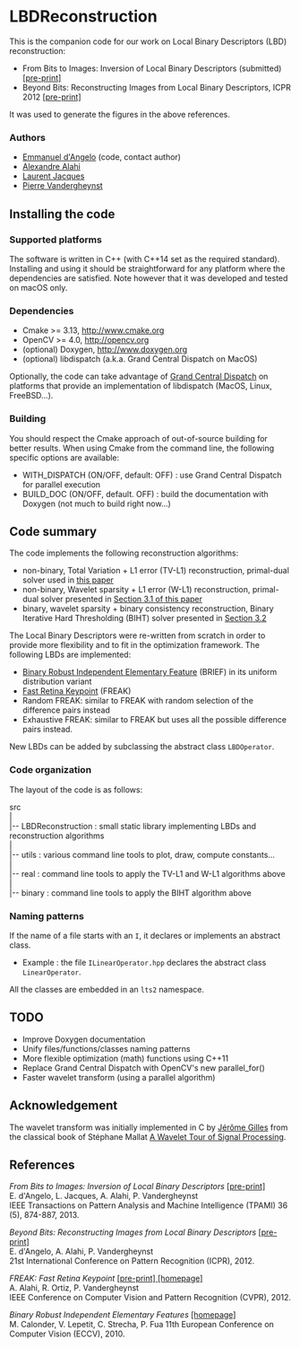 LBDReconstruction
=================

This is the companion code for our work on Local Binary Descriptors (LBD) reconstruction:

* From Bits to Images: Inversion of Local Binary Descriptors (submitted) [ \[pre-print\] ][arxiv]
* Beyond Bits: Reconstructing Images from Local Binary Descriptors, ICPR 2012 [ \[pre-print\] ][icpr12]

It was used to generate the figures in the above references.

### Authors

* [Emmanuel d'Angelo](https://www.linkedin.com/in/emmanueldangelo/) (code, contact author)
* [Alexandre Alahi](https://people.epfl.ch/alexandre.alahi)
* [Laurent Jacques](https://perso.uclouvain.be/laurent.jacques/)
* [Pierre Vandergheynst](https://people.epfl.ch/pierre.vandergheynst)

## Installing the code

### Supported platforms

The software is written in C++ (with C++14 set as the required standard). Installing and using it should be straightforward for any platform where the dependencies are satisfied.
Note however that it was developed and tested on macOS only.

### Dependencies

* Cmake >= 3.13, <http://www.cmake.org>
* OpenCV >= 4.0, <http://opencv.org>
* (optional) Doxygen, <http://www.doxygen.org>
* (optional) libdispatch (a.k.a. Grand Central Dispatch on MacOS)

Optionally, the code can take advantage of [Grand Central Dispatch](http://en.wikipedia.org/wiki/Grand_central_dispatch) on platforms that provide an implementation of libdispatch (MacOS, Linux, FreeBSD...).

### Building 

You should respect the Cmake approach of out-of-source building for better results.
When using Cmake from the command line, the following specific options are available:

* WITH\_DISPATCH (ON/OFF, default: OFF) : use Grand Central Dispatch for parallel execution
* BUILD\_DOC (ON/OFF, default. OFF) : build the documentation with Doxygen (not much to build right now...)

## Code summary

The code implements the following reconstruction algorithms:

* non-binary, Total Variation + L1 error (TV-L1) reconstruction, primal-dual solver used in [this paper][icpr12]
* non-binary, Wavelet sparsity + L1 error (W-L1) reconstruction, primal-dual solver presented in [Section 3.1  of this paper][arxiv]
* binary, wavelet sparsity + binary consistency reconstruction, Binary Iterative Hard Thresholding (BIHT) solver presented in [Section 3.2][arxiv]

The Local Binary Descriptors were re-written from scratch in order to provide more flexibility and to fit in the optimization framework.
The following LBDs are implemented:

* [Binary Robust Independent Elementary Feature][brief] (BRIEF) in its uniform distribution variant
* [Fast Retina Keypoint][freak] (FREAK)
* Random FREAK: similar to FREAK with random selection of the difference pairs instead
* Exhaustive FREAK: similar to FREAK but uses all the possible difference pairs instead.

New LBDs can be added by subclassing the abstract class `LBDOperator`.

### Code organization

The layout of the code is as follows:

src  
 |  
 |\-\- LBDReconstruction : small static library implementing LBDs and reconstruction algorithms  
 |  
 |\-\- utils : various command line tools to plot, draw, compute constants...  
 |  
 |\-\- real : command line tools to apply the TV-L1 and W-L1 algorithms above  
 |  
 |\-\- binary : command line tools to apply the BIHT algorithm above  

### Naming patterns

If the name of a file starts with an `I`, it declares or implements an abstract class.

* Example : the file `ILinearOperator.hpp` declares the abstract class `LinearOperator`.

All the classes are embedded in an `lts2` namespace.

## TODO

* Improve Doxygen documentation
* Unify files/functions/classes naming patterns
* More flexible optimization (math) functions using C++11
* Replace Grand Central Dispatch with OpenCV's new parallel_for()
* Faster wavelet transform (using a parallel algorithm)

## Acknowledgement

The wavelet transform was initially implemented in C by [Jérôme Gilles](http://www.math.ucla.edu/~jegilles/) from the classical book of Stéphane Mallat [A Wavelet Tour of Signal Processing](http://www.amazon.com/exec/obidos/tg/detail/-/012466606X/).

## References

_From Bits to Images: Inversion of Local Binary Descriptors_ [ \[pre-print\] ][arxiv]  
E. d'Angelo, L. Jacques, A. Alahi, P. Vandergheynst  
IEEE Transactions on Pattern Analysis and Machine Intelligence (TPAMI) 36 (5), 874-887, 2013.

_Beyond Bits: Reconstructing Images from Local Binary Descriptors_ [ \[pre-print\] ][icpr12]  
E. d'Angelo, A. Alahi, P. Vandergheynst  
21st International Conference on Pattern Recognition (ICPR), 2012.

_FREAK: Fast Retina Keypoint_ [ \[pre-print\] ][freak] [ \[homepage\] ][freak-home]  
A. Alahi, R. Ortiz, P. Vandergheynst  
IEEE Conference on Computer Vision and Pattern Recognition (CVPR), 2012.  

_Binary Robust Independent Elementary Features_ [ \[homepage\] ][brief]  
M. Calonder, V. Lepetit, C. Strecha, P. Fua
11th European Conference on Computer Vision (ECCV), 2010.

[icpr12]: http://infoscience.epfl.ch/record/178299 "Beyond Bits: Reconstructing Images from Local Binary Descriptors"

[arxiv]: https://arxiv.org/abs/1211.1265 "From Bits to Images: Inversion of Local Binary Descriptors"

[brief]: http://cvlab.epfl.ch/research/detect/brief/ "BRIEF homepage"

[freak]: http://infoscience.epfl.ch/record/175537 "FREAK"

[freak-home]: http://www.ivpe.com/freak.htm "FREAK homepage"
